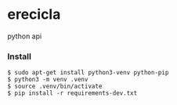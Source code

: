 # erecicla
python api

### Install
```
$ sudo apt-get install python3-venv python-pip
$ python3 -m venv .venv
$ source .venv/bin/activate
$ pip install -r requirements-dev.txt
```
